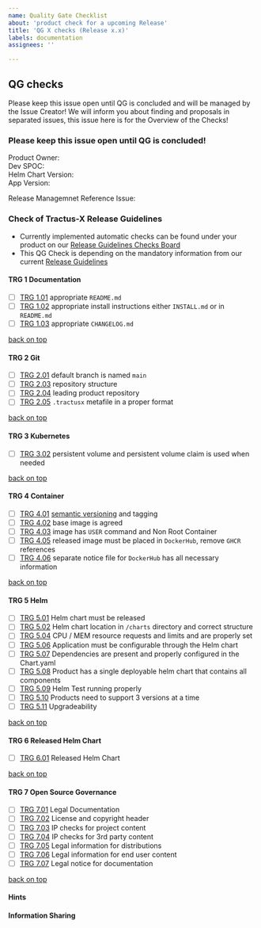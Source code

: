 ```yaml
---
name: Quality Gate Checklist
about: 'product check for a upcoming Release'
title: 'QG X checks (Release x.x)'
labels: documentation
assignees: ''

---
```


## QG checks
Please keep this issue open until QG is concluded and will be managed by the Issue Creator!
We will inform you about finding and proposals in separated issues, this issue here is for the Overview of the Checks!

### Please keep this issue open until QG is concluded!

Product Owner: <!-- Note: Please search for the Product Owner of this product. -->  
Dev SPOC: <!-- Note: Please add every contributor to this product -->  
Helm Chart Version: <!-- Note: Please note the current Helm Chart Version to check. -->  
App Version: <!-- Note: Please note the current App Version to check. -->  

Release Managemnet Reference Issue: <!-- Note: Add the related product RM issue -->  

### Check of Tractus-X Release Guidelines

- Currently implemented automatic checks can be found under your product on our [Release Guidelines Checks Board](https://eclipse-tractusx.github.io/sig-release/) 
- This QG Check is depending on the mandatory information from our current [Release Guidelines](https://eclipse-tractusx.github.io/docs/release)

#### TRG 1 Documentation

- [ ] [TRG 1.01](https://eclipse-tractusx.github.io/docs/release/trg-1/trg-1-1) appropriate `README.md` 
- [ ] [TRG 1.02](https://eclipse-tractusx.github.io/docs/release/trg-1/trg-1-2) appropriate install instructions either `INSTALL.md` or in `README.md`
- [ ] [TRG 1.03](https://eclipse-tractusx.github.io/docs/release/trg-1/trg-1-3) appropriate `CHANGELOG.md`

[back on top](#qg-checks)

#### TRG 2 Git

- [ ] [TRG 2.01](https://eclipse-tractusx.github.io/docs/release/trg-2/trg-2-1) default branch is named `main`
- [ ] [TRG 2.03](https://eclipse-tractusx.github.io/docs/release/trg-2/trg-2-3) repository structure
- [ ] [TRG 2.04](https://eclipse-tractusx.github.io/docs/release/trg-2/trg-2-4) leading product repository
- [ ] [TRG 2.05](https://eclipse-tractusx.github.io/docs/release/trg-2/trg-2-5) `.tractusx` metafile in a proper format

[back on top](#qg-checks)

#### TRG 3 Kubernetes

- [ ] [TRG 3.02](https://eclipse-tractusx.github.io/docs/release/trg-3/trg-3-2) persistent volume and persistent volume claim is used when needed

[back on top](#qg-checks)

#### TRG 4 Container

- [ ] [TRG 4.01](https://eclipse-tractusx.github.io/docs/release/trg-4/trg-4-01) [semantic versioning](https://semver.org/) and tagging <!-- container is tagged correctly additionally to the latest tag -->
- [ ] [TRG 4.02](https://eclipse-tractusx.github.io/docs/release/trg-4/trg-4-02) base image is agreed  <!-- Java, Kotlin, ... if JVM based language use base image from [Eclipse Temurin](https://hub.docker.com/_/eclipse-temurin) -->
- [ ] [TRG 4.03](https://eclipse-tractusx.github.io/docs/release/trg-4/trg-4-03) image has `USER` command and Non Root Container
- [ ] [TRG 4.05](https://eclipse-tractusx.github.io/docs/release/trg-4/trg-4-05) released image must be placed in `DockerHub`, remove `GHCR` references 
- [ ] [TRG 4.06](https://eclipse-tractusx.github.io/docs/release/trg-4/trg-4-06) separate notice file for `DockerHub` has all necessary information

[back on top](#qg-checks)

#### TRG 5 Helm

- [ ] [TRG 5.01](https://eclipse-tractusx.github.io/docs/release/trg-5/trg-5-01) Helm chart must be released
- [ ] [TRG 5.02](https://eclipse-tractusx.github.io/docs/release/trg-5/trg-5-02) Helm chart location in `/charts` directory and correct structure
- [ ] [TRG 5.04](https://eclipse-tractusx.github.io/docs/release/trg-5/trg-5-04) CPU / MEM resource requests and limits and are properly set
- [ ] [TRG 5.06](https://eclipse-tractusx.github.io/docs/release/trg-5/trg-5-06) Application must be configurable through the Helm chart <!-- every startup configuration aspect of your application must be configurable through the Helm chart (ingress class, tls, labels, annotations, database, secrets, persistence, env variables) -->
- [ ] [TRG 5.07](https://eclipse-tractusx.github.io/docs/release/trg-5/trg-5-07) Dependencies are present and properly configured in the Chart.yaml
- [ ] [TRG 5.08](https://eclipse-tractusx.github.io/docs/release/trg-5/trg-5-08) Product has a single deployable helm chart that contains all components <!--(backend, frontend, etc.) -->
- [ ] [TRG 5.09](https://eclipse-tractusx.github.io/docs/release/trg-5/trg-5-09) Helm Test running properly
- [ ] [TRG 5.10](https://eclipse-tractusx.github.io/docs/release/trg-5/trg-5-10) Products need to support 3 versions at a time
- [ ] [TRG 5.11](https://eclipse-tractusx.github.io/docs/release/trg-5/trg-5-11) Upgradeability

[back on top](#qg-checks)
 
#### TRG 6 Released Helm Chart

- [ ] [TRG 6.01](https://eclipse-tractusx.github.io/docs/release/trg-6/trg-6-1) Released Helm Chart <!-- A released Helm chart for each Tractus-X sub-product is expected to be available in corresponding GitHub repository. -->

[back on top](#qg-checks)

#### TRG 7 Open Source Governance
- [ ] [TRG 7.01](https://eclipse-tractusx.github.io/docs/release/trg-7/trg-7-01) Legal Documentation
- [ ] [TRG 7.02](https://eclipse-tractusx.github.io/docs/release/trg-7/trg-7-02) License and copyright header <!-- must be present in every file if possible and update the year in the copyright section at the beginning of each new year. --> 
- [ ] [TRG 7.03](https://eclipse-tractusx.github.io/docs/release/trg-7/trg-7-03) IP checks for project content <!-- for each PR containing more than 1000 relevant lines there **must** be an approved [IP review for Code Contributions](/docs/oss/issues#eclipse-gitlab-ip-issue-tracker) before the contribution can be pushed/merged -->
- [ ] [TRG 7.04](https://eclipse-tractusx.github.io/docs/release/trg-7/trg-7-04) IP checks for 3rd party content
- [ ] [TRG 7.05](https://eclipse-tractusx.github.io/docs/release/trg-7/trg-7-05) Legal information for distributions
- [ ] [TRG 7.06](https://eclipse-tractusx.github.io/docs/release/trg-7/trg-7-06) Legal information for end user content
- [ ] [TRG 7.07](https://eclipse-tractusx.github.io/docs/release/trg-7/trg-7-07) Legal notice for documentation

[back on top](#qg-checks)

#### Hints

#### Information Sharing
